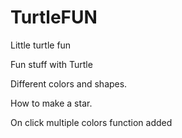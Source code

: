 # TurtleFUN
Little turtle fun 



Fun stuff with Turtle

Different colors and shapes.

How to make a star.

On click multiple colors function added
